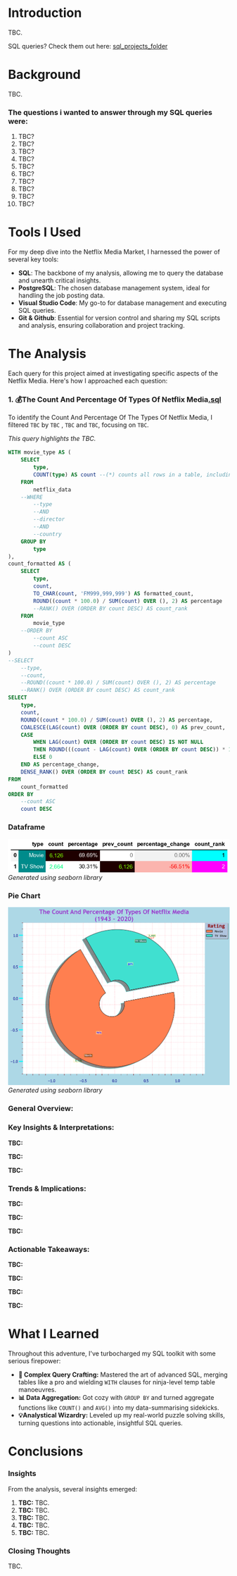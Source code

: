 # Introduction 
TBC.

SQL queries? Check them out here: [sql_projects_folder](/SQL_Projects/)

# Background
TBC.

### The questions i wanted to answer through my SQL queries were:

1. TBC?
2. TBC?
3. TBC?
4. TBC?
5. TBC?
6. TBC?
7. TBC?
8. TBC?
9. TBC?
10. TBC?


# Tools I Used
For my deep dive into the Netflix Media Market, I harnessed the power of several key tools:

- **SQL**: The backbone of my analysis, allowing me to query the database and unearth critical insights.
- **PostgreSQL**: The chosen database management system, ideal for handling the job posting data.
- **Visual Studio Code**: My go-to for database management and executing SQL queries.
- **Git & Github**: Essential for version control and sharing my SQL scripts and analysis, ensuring collaboration and project tracking.


# The Analysis
Each query for this project aimed at investigating specific aspects of the Netflix Media.
Here's how I approached each question:


### 1. 💰The Count And Percentage Of Types Of Netflix Media[.sql](1_The_Count_And_Percentage_Of_Types_Of_Netflix_Media.sql)
To identify the Count And Percentage Of The Types Of Netflix Media, I filtered `TBC` by `TBC` , `TBC` and `TBC`, focusing on `TBC`. 

*This query highlights the TBC.*

```sql
WITH movie_type AS (
    SELECT
        type,
        COUNT(type) AS count --(*) counts all rows in a table, including rows with NULL values.
    FROM 
        netflix_data
    --WHERE
        --type
        --AND
        --director
        --AND
        --country
    GROUP BY 
        type
),
count_formatted AS (
    SELECT
        type,
        count,
        TO_CHAR(count, 'FM999,999,999') AS formatted_count,
        ROUND((count * 100.0) / SUM(count) OVER (), 2) AS percentage
        --RANK() OVER (ORDER BY count DESC) AS count_rank
    FROM 
        movie_type
    --ORDER BY 
        --count ASC
        --count DESC
)
--SELECT
    --type,
    --count,
    --ROUND((count * 100.0) / SUM(count) OVER (), 2) AS percentage
    --RANK() OVER (ORDER BY count DESC) AS count_rank
SELECT
    type,
    count,
    ROUND((count * 100.0) / SUM(count) OVER (), 2) AS percentage,
    COALESCE(LAG(count) OVER (ORDER BY count DESC), 0) AS prev_count,  -- Replacing NULL with 0,
    CASE 
        WHEN LAG(count) OVER (ORDER BY count DESC) IS NOT NULL 
        THEN ROUND(((count - LAG(count) OVER (ORDER BY count DESC)) * 100.0) / LAG(count) OVER (ORDER BY count DESC), 2)
        ELSE 0
    END AS percentage_change,
    DENSE_RANK() OVER (ORDER BY count DESC) AS count_rank
FROM 
    count_formatted
ORDER BY
    --count ASC 
    count DESC
```

### Dataframe
![Count And Percentange Of Types Of Netflix Media - Table](Assets/SQL_1_The_Count_And_Percentage_Of_Types_Of_Netflix_Media.png)
*Generated using seaborn library*

### Pie Chart
![Count And Percentange Of Types Of Netflix Media - Pie Chart](Assets/SQL_1_Count_And_Percentage_Of_Types_Of_Netflix_Media_Pie_Chart.png)
*Generated using seaborn library*


### General Overview:


### Key Insights & Interpretations:

**TBC:** 

**TBC:** 

**TBC:**


### Trends & Implications:

**TBC:**

**TBC:** 

**TBC:**


### Actionable Takeaways:

**TBC:**

**TBC:**

**TBC:** 

**TBC:**


# What I Learned

Throughout this adventure, I've turbocharged my SQL toolkit with some serious firepower:

- **🧩 Complex Query Crafting:** Mastered the art of advanced SQL, merging tables like a pro and wielding `WITH` clauses for ninja-level temp table manoeuvres.
- **📊 Data Aggregation:** Got cozy with `GROUP BY` and turned aggregate functions like `COUNT()` and `AVG()` into my data-summarising sidekicks.
- **💡Analystical Wizardry:** Leveled up my real-world puzzle solving skills, turning questions into actionable, insightful SQL queries.

# Conclusions


### Insights
From the analysis, several insights emerged:

1. **TBC:** TBC.
2. **TBC:** TBC.
3. **TBC:** TBC.
4. **TBC:** TBC.
5. **TBC:** TBC.


### Closing Thoughts
TBC.
